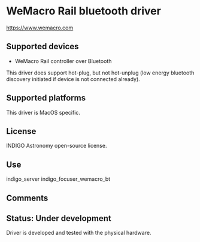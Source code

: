 # WeMacro Rail bluetooth driver

https://www.wemacro.com

## Supported devices
* WeMacro Rail controller over Bluetooth

This driver does support hot-plug, but not hot-unplug (low energy bluetooth discovery initiated if device is not connected already).

## Supported platforms

This driver is MacOS specific.

## License

INDIGO Astronomy open-source license.

## Use

indigo_server indigo_focuser_wemacro_bt

## Comments


## Status: Under development

Driver is developed and tested with the physical hardware.
